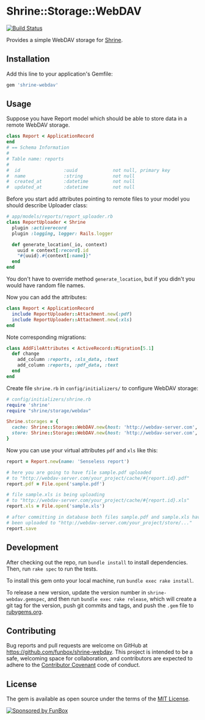 # Shrine::Storage::WebDAV

[![Build Status](https://travis-ci.org/funbox/shrine-webdav.svg?branch=master)](https://travis-ci.org/funbox/shrine-webdav)

Provides a simple WebDAV storage for [Shrine](https://shrinerb.com/).

## Installation

Add this line to your application's Gemfile:

```ruby
gem 'shrine-webdav'
```

## Usage

Suppose you have Report model which should be able to store data in a remote WebDAV storage.

```ruby
class Report < ApplicationRecord
end
# == Schema Information
#
# Table name: reports
#
#  id                :uuid             not null, primary key
#  name              :string           not null
#  created_at        :datetime         not null
#  updated_at        :datetime         not null
```

Before you start add attributes pointing to remote files to your model you should describe Uploader class:

```ruby
# app/models/reports/report_uploader.rb
class ReportUploader < Shrine
  plugin :activerecord
  plugin :logging, logger: Rails.logger

  def generate_location(_io, context)
    uuid = context[:record].id
    "#{uuid}.#{context[:name]}"
  end
end
```

You don't have to override method `generate_location`, but if you didn't you would have random file names.

Now you can add the attributes:

```ruby
class Report < ApplicationRecord
  include ReportUploader::Attachment.new(:pdf)
  include ReportUploader::Attachment.new(:xls)
end
```

Note corresponding migrations:

```ruby
class AddFileAttributes < ActiveRecord::Migration[5.1]
  def change
    add_column :reports, :xls_data, :text
    add_column :reports, :pdf_data, :text
  end
end
```

Create file `shrine.rb` in `config/initializers/` to configure WebDAV storage:

```ruby
# config/initializers/shrine.rb
require 'shrine'
require "shrine/storage/webdav"

Shrine.storages = {
  cache: Shrine::Storage::WebDAV.new(host: 'http://webdav-server.com', prefix: 'your_project/cache'),
  store: Shrine::Storage::WebDAV.new(host: 'http://webdav-server.com', prefix: 'your_project/store')
}
```

Now you can use your virtual attributes `pdf` and `xls` like this:

```ruby
report = Report.new(name: 'Senseless report')

# here you are going to have file sample.pdf uploaded
# to "http://webdav-server.com/your_project/cache/#{report.id}.pdf"
report.pdf = File.open('sample.pdf')

# file sample.xls is being uploading
# to "http://webdav-server.com/your_project/cache/#{report.id}.xls"
report.xls = File.open('sample.xls')

# after committing in database both files sample.pdf and sample.xls have
# been uploaded to "http://webdav-server.com/your_project/store/..."
report.save
```

## Development

After checking out the repo, run `bundle install` to install dependencies. Then, run `rake spec` to run the tests.

To install this gem onto your local machine, run `bundle exec rake install`. 

To release a new version, update the version number in `shrine-webdav.gemspec`, and then run `bundle exec rake release`, 
which will create a git tag for the version, push git commits and tags, and push the `.gem` file to [rubygems.org](https://rubygems.org).

## Contributing

Bug reports and pull requests are welcome on GitHub at https://github.com/funbox/shrine-webdav. This project is intended to be a safe, welcoming space for collaboration, and contributors are expected to adhere to the [Contributor Covenant](http://contributor-covenant.org) code of conduct.

## License

The gem is available as open source under the terms of the [MIT License](http://opensource.org/licenses/MIT).

[![Sponsored by FunBox](https://funbox.ru/badges/sponsored_by_funbox_centered.svg)](https://funbox.ru)
